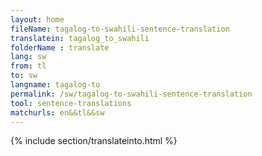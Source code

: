 ```yaml
---
layout: home
fileName: tagalog-to-swahili-sentence-translation
translatein: tagalog_to_swahili
folderName : translate
lang: sw
from: tl
to: sw
langname: tagalog-to
permalink: /sw/tagalog-to-swahili-sentence-translation
tool: sentence-translations
matchurls: en&&tl&&sw
---
```

{% include section/translateinto.html %}
